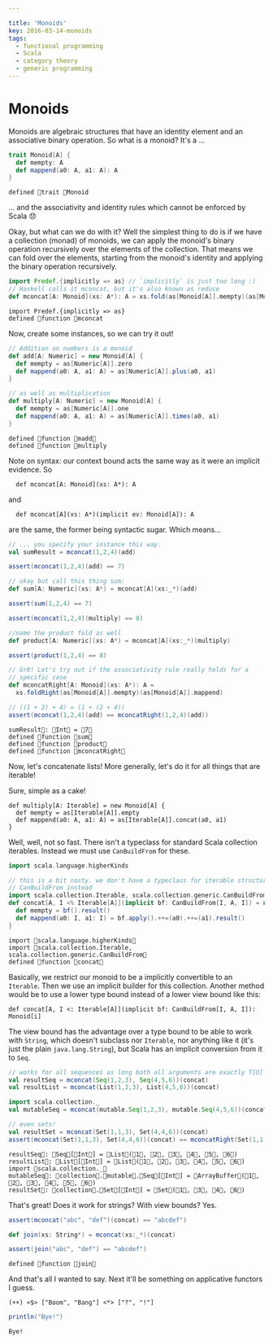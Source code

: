 ```yaml
---

title: 'Monoids'
key: 2016-03-14-monoids
tags:
  - functional programming
  - Scala
  - category theory
  - generic programming
---
```


# Monoids

Monoids are algebraic structures that have an identity element and an associative binary operation. So what is a monoid? It's a ...


```scala
trait Monoid[A] {
  def mempty: A
  def mappend(a0: A, a1: A): A
}
```
```
defined trait Monoid
```

... and the associativity and identity rules which cannot be enforced by Scala 😞

Okay, but what can we do with it? Well the simplest thing to do is if we have a collection (monad) of monoids, we can apply the monoid's binary operation recursively over the elements of the collection. That means we can fold over the elements, starting from the monoid's identity and applying the binary operation recursively.


```scala
import Predef.{implicitly => as} // `implicitly` is just too long :)
// Haskell calls it mconcat, but it's also known as reduce
def mconcat[A: Monoid](xs: A*): A = xs.fold(as[Monoid[A]].mempty)(as[Monoid[A]].mappend)
```
```
import Predef.{implicitly => as}
defined function mconcat
```


Now, create some instances, so we can try it out!


```scala
// Addition on numbers is a monoid
def add[A: Numeric] = new Monoid[A] {
  def mempty = as[Numeric[A]].zero
  def mappend(a0: A, a1: A) = as[Numeric[A]].plus(a0, a1)
}

// as well as multiplication
def multiply[A: Numeric] = new Monoid[A] {
  def mempty = as[Numeric[A]].one
  def mappend(a0: A, a1: A) = as[Numeric[A]].times(a0, a1)
}
```
```
defined function madd
defined function multiply
```

Note on syntax: our context bound acts the same way as it were an implicit evidence. So
```
  def mconcat[A: Monoid](xs: A*): A
```
and
```
  def mconcat[A](xs: A*)(implicit ev: Monoid[A]): A
```
are the same, the former being syntactic sugar. Which means...


```scala
// ... you specify your instance this way.
val sumResult = mconcat(1,2,4)(add)

assert(mconcat(1,2,4)(add) == 7)

// okay but call this thing sum:
def sum[A: Numeric](xs: A*) = mconcat[A](xs:_*)(add)

assert(sum(1,2,4) == 7)

assert(mconcat(1,2,4)(multiply) == 8)

//name the product fold as well
def product[A: Numeric](xs: A*) = mconcat[A](xs:_*)(multiply)

assert(product(1,2,4) == 8)

// Gr8! Let's try out if the associativity rule really holds for a
// specific case
def mconcatRight[A: Monoid](xs: A*): A =
  xs.foldRight(as[Monoid[A]].mempty)(as[Monoid[A]].mappend)

// ((1 + 2) + 4) = (1 + (2 + 4))
assert(mconcat(1,2,4)(add) == mconcatRight(1,2,4)(add))
```

```
sumResult: Int = 7
defined function sum
defined function product
defined function mconcatRight
```

Now, let's concatenate lists! More generally, let's do it for all things that are iterable!

Sure, simple as a cake!

```
def multiply[A: Iterable] = new Monoid[A] {
  def mempty = as[Iterable[A]].empty
  def mappend(a0: A, a1: A) = as[Iterable[A]].concat(a0, a1)
}
```

Well, well, not so fast. There isn't a typeclass for standard Scala collection iterables. Instead we must use
`CanBuildFrom` for these.


```scala
import scala.language.higherKinds

// this is a bit nasty. we don't have a typeclass for iterable structures in scala, we have to use
// CanBuildFrom instead
import scala.collection.Iterable, scala.collection.generic.CanBuildFrom
def concat[A, I <% Iterable[A]](implicit bf: CanBuildFrom[I, A, I]) = new Monoid[I] {
  def mempty = bf().result()
  def mappend(a0: I, a1: I) = bf.apply().++=(a0).++=(a1).result()
}
```

```
import scala.language.higherKinds
import scala.collection.Iterable, scala.collection.generic.CanBuildFrom
defined function concat
```

Basically, we restrict our monoid to be a implicitly convertible to an `Iterable`. Then we use an implicit builder for this collection. Another method would be to use a lower type bound instead of a lower view bound like this:

```
def concat[A, I <: Iterable[A]](implicit bf: CanBuildFrom[I, A, I]): Monoid[i]
```

The view bound has the advantage over a type bound to be able to work with `String`, which doesn't subclass nor `Iterable`, nor anything like it (it's just the plain `java.lang.String`), but Scala has an implicit conversion from it to `Seq`.


```scala
// works for all sequences as long both all arguments are exactly T[U]
val resultSeq = mconcat(Seq(1,2,3), Seq(4,5,6))(concat)
val resultList = mconcat(List(1,2,3), List(4,5,6))(concat)

import scala.collection._
val mutableSeq = mconcat(mutable.Seq(1,2,3), mutable.Seq(4,5,6))(concat)

// even sets!
val resultSet = mconcat(Set(1,1,3), Set(4,4,6))(concat)
assert(mconcat(Set(1,1,3), Set(4,4,6))(concat) == mconcatRight(Set(1,1,3), Set(4,4,6))(concat))
```

```
resultSeq: Seq[Int] = List(1, 2, 3, 4, 5, 6)
resultList: List[Int] = List(1, 2, 3, 4, 5, 6)
import scala.collection._
mutableSeq: collection.mutable.Seq[Int] = ArrayBuffer(1, 2, 3, 4, 5, 6)
resultSet: collection.Set[Int] = Set(1, 3, 4, 6)
```

That's great! Does it work for strings? With view bounds? Yes.


```scala
assert(mconcat("abc", "def")(concat) == "abcdef")

def join(xs: String*) = mconcat(xs:_*)(concat)

assert(join("abc", "def") == "abcdef")
```
```
defined function join
```

And that's all I wanted to say. Next it'll be something on applicative functors I guess.
```
(++) <$> ["Boom", "Bang"] <*> ["?", "!"]
```


```scala
println("Bye!")
```

    Bye!

